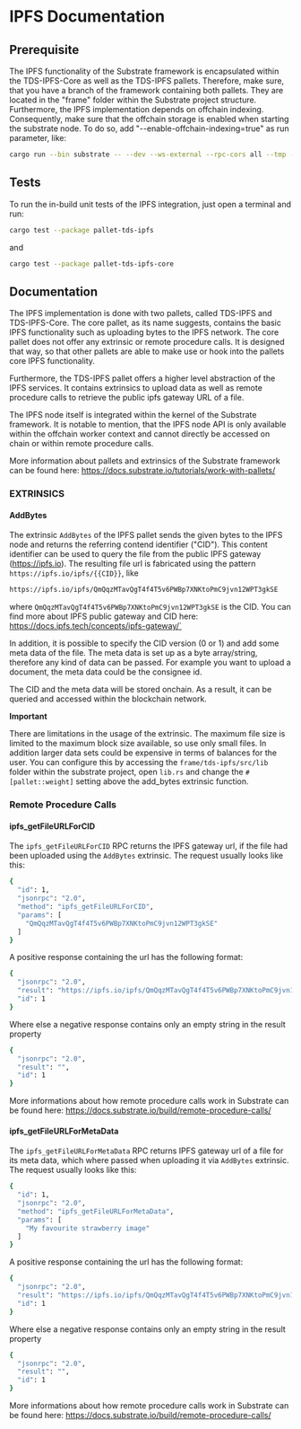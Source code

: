# IPFS Documentation

## Prerequisite
The IPFS functionality of the Substrate framework is encapsulated within the TDS-IPFS-Core as well as the TDS-IPFS pallets. Therefore, make sure, that you have a branch of the framework containing both pallets. They are located in the "frame" folder within the Substrate project structure. Furthermore, the IPFS implementation depends on offchain indexing. Consequently, make sure that the offchain storage is enabled when starting the substrate node. To do so, add "--enable-offchain-indexing=true" as run parameter, like:
```bash
cargo run --bin substrate -- --dev --ws-external --rpc-cors all --tmp --enable-offchain-indexing=true
```

## Tests

To run the in-build unit tests of the IPFS integration, just open a terminal and run:
```bash
cargo test --package pallet-tds-ipfs
```
and
```bash
cargo test --package pallet-tds-ipfs-core
```

## Documentation
The IPFS implementation is done with two pallets, called TDS-IPFS and TDS-IPFS-Core. The core pallet, as its name suggests, contains the basic IPFS functionality such as uploading bytes to the IPFS network. The core pallet does not offer any extrinsic or remote procedure calls. It is designed that way, so that other pallets are able to make use or hook into the pallets core IPFS functionality.

Furthermore, the TDS-IPFS pallet offers a higher level abstraction of the IPFS services. It contains extrinsics to upload data as well as remote procedure calls to retrieve the public ipfs gateway URL of a file.

The IPFS node itself is integrated within the kernel of the Substrate framework. It is notable to mention, that the IPFS node API is only available within the offchain worker context and cannot directly be accessed on chain or within remote procedure calls.

More information about pallets and extrinsics of the Substrate framework can be found here: https://docs.substrate.io/tutorials/work-with-pallets/

### EXTRINSICS

#### AddBytes
The extrinsic `AddBytes` of the IPFS pallet sends the given bytes to the IPFS node and returns the referring contend identifier ("CID"). This content identifier can be used to query the file from the public IPFS gateway (https://ipfs.io).
The resulting file url is fabricated using the pattern `https://ipfs.io/ipfs/{{CID}}`, like
```diff
https://ipfs.io/ipfs/QmQqzMTavQgT4f4T5v6PWBp7XNKtoPmC9jvn12WPT3gkSE
```
where `QmQqzMTavQgT4f4T5v6PWBp7XNKtoPmC9jvn12WPT3gkSE` is the CID.
You can find more about IPFS public gateway and CID here: https://docs.ipfs.tech/concepts/ipfs-gateway/`

In addition, it is possible to specify the CID version (0 or 1) and add some meta data of the file. The meta data is set up as a byte array/string, therefore any kind of data can be passed. For example you want to upload a document, the meta data could be the consignee id.

The CID and the meta data will be stored onchain. As a result, it can be queried and accessed within the blockchain network.

**Important**

There are limitations in the usage of the extrinsic.
The maximum file size is limited to the maximum block size available, so use only small files.
In addition larger data sets could be expensive in terms of balances for the user.
You can configure this by accessing the `frame/tds-ipfs/src/lib` folder within the substrate project, open `lib.rs` and change the
`#[pallet::weight]` setting above the add_bytes extrinsic function.


### Remote Procedure Calls

#### ipfs_getFileURLForCID

The `ipfs_getFileURLForCID` RPC returns the IPFS gateway url, if the file had been uploaded using the `AddBytes` extrinsic. The request usually looks like this:
```bash
{
  "id": 1,
  "jsonrpc": "2.0",
  "method": "ipfs_getFileURLForCID",
  "params": [
    "QmQqzMTavQgT4f4T5v6PWBp7XNKtoPmC9jvn12WPT3gkSE"
  ]
}
```

A positive response containing the url has the following format:
```bash
{
  "jsonrpc": "2.0",
  "result": "https://ipfs.io/ipfs/QmQqzMTavQgT4f4T5v6PWBp7XNKtoPmC9jvn12WPT3gkSE",
  "id": 1
}
```

Where else a negative response contains only an empty string in the result property
```bash
{
  "jsonrpc": "2.0",
  "result": "",
  "id": 1
}
```
More informations about how remote procedure calls work in Substrate can be found here: https://docs.substrate.io/build/remote-procedure-calls/


#### ipfs_getFileURLForMetaData
The `ipfs_getFileURLForMetaData` RPC returns IPFS gateway url of a file for its meta data, which where passed when uploading it via `AddBytes` extrinsic. The request usually looks like this:
```bash
{
  "id": 1,
  "jsonrpc": "2.0",
  "method": "ipfs_getFileURLForMetaData",
  "params": [
    "My favourite strawberry image"
  ]
}
```

A positive response containing the url has the following format:
```bash
{
  "jsonrpc": "2.0",
  "result": "https://ipfs.io/ipfs/QmQqzMTavQgT4f4T5v6PWBp7XNKtoPmC9jvn12WPT3gkSE",
  "id": 1
}
```

Where else a negative response contains only an empty string in the result property
```bash
{
  "jsonrpc": "2.0",
  "result": "",
  "id": 1
}
```
More informations about how remote procedure calls work in Substrate can be found here: https://docs.substrate.io/build/remote-procedure-calls/
